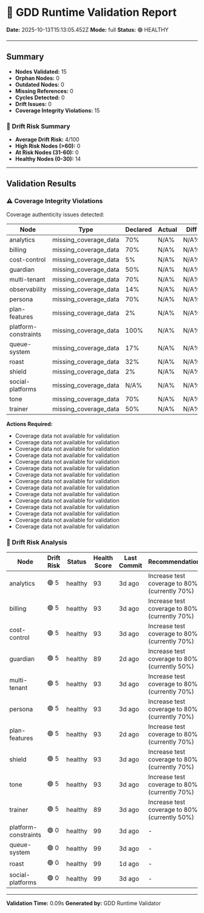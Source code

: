 # 🧩 GDD Runtime Validation Report

**Date:** 2025-10-13T15:13:05.452Z
**Mode:** full
**Status:** 🟢 HEALTHY

---

## Summary

- **Nodes Validated:** 15
- **Orphan Nodes:** 0
- **Outdated Nodes:** 0
- **Missing References:** 0
- **Cycles Detected:** 0
- **Drift Issues:** 0
- **Coverage Integrity Violations:** 15

### 🔮 Drift Risk Summary

- **Average Drift Risk:** 4/100
- **High Risk Nodes (>60):** 0
- **At Risk Nodes (31-60):** 0
- **Healthy Nodes (0-30):** 14

---

## Validation Results

### ⚠️ Coverage Integrity Violations

Coverage authenticity issues detected:

| Node | Type | Declared | Actual | Diff | Severity |
|------|------|----------|--------|------|----------|
| analytics | missing_coverage_data | 70% | N/A% | N/A% | warning |
| billing | missing_coverage_data | 70% | N/A% | N/A% | warning |
| cost-control | missing_coverage_data | 5% | N/A% | N/A% | warning |
| guardian | missing_coverage_data | 50% | N/A% | N/A% | warning |
| multi-tenant | missing_coverage_data | 70% | N/A% | N/A% | warning |
| observability | missing_coverage_data | 14% | N/A% | N/A% | warning |
| persona | missing_coverage_data | 70% | N/A% | N/A% | warning |
| plan-features | missing_coverage_data | 2% | N/A% | N/A% | warning |
| platform-constraints | missing_coverage_data | 100% | N/A% | N/A% | warning |
| queue-system | missing_coverage_data | 17% | N/A% | N/A% | warning |
| roast | missing_coverage_data | 32% | N/A% | N/A% | warning |
| shield | missing_coverage_data | 2% | N/A% | N/A% | warning |
| social-platforms | missing_coverage_data | N/A% | N/A% | N/A% | warning |
| tone | missing_coverage_data | 70% | N/A% | N/A% | warning |
| trainer | missing_coverage_data | 50% | N/A% | N/A% | warning |

**Actions Required:**
- Coverage data not available for validation
- Coverage data not available for validation
- Coverage data not available for validation
- Coverage data not available for validation
- Coverage data not available for validation
- Coverage data not available for validation
- Coverage data not available for validation
- Coverage data not available for validation
- Coverage data not available for validation
- Coverage data not available for validation
- Coverage data not available for validation
- Coverage data not available for validation
- Coverage data not available for validation
- Coverage data not available for validation
- Coverage data not available for validation

### 🔮 Drift Risk Analysis

| Node | Drift Risk | Status | Health Score | Last Commit | Recommendations |
|------|------------|--------|--------------|-------------|-----------------|
| analytics | 🟢 5 | healthy | 93 | 3d ago | Increase test coverage to 80%+ (currently 70%) |
| billing | 🟢 5 | healthy | 93 | 3d ago | Increase test coverage to 80%+ (currently 70%) |
| cost-control | 🟢 5 | healthy | 93 | 3d ago | Increase test coverage to 80%+ (currently 70%) |
| guardian | 🟢 5 | healthy | 89 | 2d ago | Increase test coverage to 80%+ (currently 50%) |
| multi-tenant | 🟢 5 | healthy | 93 | 3d ago | Increase test coverage to 80%+ (currently 70%) |
| persona | 🟢 5 | healthy | 93 | 3d ago | Increase test coverage to 80%+ (currently 70%) |
| plan-features | 🟢 5 | healthy | 93 | 2d ago | Increase test coverage to 80%+ (currently 70%) |
| shield | 🟢 5 | healthy | 93 | 3d ago | Increase test coverage to 80%+ (currently 70%) |
| tone | 🟢 5 | healthy | 93 | 3d ago | Increase test coverage to 80%+ (currently 70%) |
| trainer | 🟢 5 | healthy | 89 | 3d ago | Increase test coverage to 80%+ (currently 50%) |
| platform-constraints | 🟢 0 | healthy | 99 | 3d ago | - |
| queue-system | 🟢 0 | healthy | 99 | 3d ago | - |
| roast | 🟢 0 | healthy | 99 | 1d ago | - |
| social-platforms | 🟢 0 | healthy | 99 | 3d ago | - |

---

**Validation Time:** 0.09s
**Generated by:** GDD Runtime Validator
